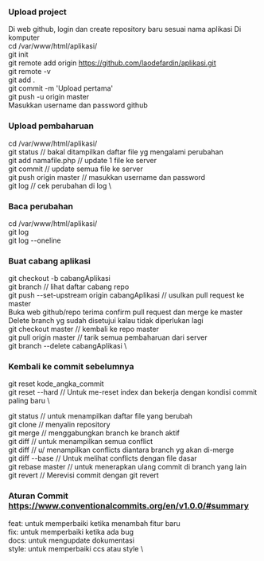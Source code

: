### Upload project 
Di web github, login dan create repository baru sesuai nama aplikasi Di komputer \
cd /var/www/html/aplikasi/ \
git init \
git remote add origin https://github.com/laodefardin/aplikasi.git \
git remote -v \
git add . \
git commit -m 'Upload pertama' \
git push -u origin master \
Masukkan username dan password github 

### Upload pembaharuan 
cd /var/www/html/aplikasi/ \
git status // bakal ditampilkan daftar file yg mengalami perubahan \
git add namafile.php // update 1 file ke server \
git commit // update semua file ke server \
git push origin master // masukkan username dan password \
git log // cek perubahan di log \

### Baca perubahan 
cd /var/www/html/aplikasi/ \
git log \
git log --oneline

### Buat cabang aplikasi 
git checkout -b cabangAplikasi \
git branch // lihat daftar cabang repo \
git push --set-upstream origin cabangAplikasi // usulkan pull request ke master \
Buka web github/repo terima confirm pull request dan merge ke master \
Delete branch yg sudah disetujui kalau tidak diperlukan lagi \
git checkout master // kembali ke repo master \
git pull origin master // tarik semua pembaharuan dari server \
git branch --delete cabangAplikasi \

### Kembali ke commit sebelumnya 
git reset kode_angka_commit \
git reset --hard // Untuk me-reset index dan bekerja dengan kondisi commit paling baru \

git status // untuk menampilkan daftar file yang berubah \
git clone // menyalin repository \
git merge // menggabungkan branch ke branch aktif \
git diff // untuk menampilkan semua conflict \
git diff <source-branch> <target-branch> // u/ menampilkan conflicts diantara branch yg akan di-merge \
git diff --base <nama-file> // Untuk melihat conflicts dengan file dasar \
git rebase master // untuk menerapkan ulang commit di branch yang lain \
git revert // Merevisi commit dengan git revert
  
### Aturan Commit https://www.conventionalcommits.org/en/v1.0.0/#summary
feat: untuk memperbaiki ketika menambah fitur baru \
fix: untuk memperbaiki ketika ada bug \
docs: untuk mengupdate dokumentasi \
style: untuk memperbaiki ccs atau style \
